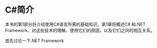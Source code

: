 # C#简介

本书的第1部分将介绍使用C#语言所需的基础知识。第1章将概述C# 和.NET Framework、对这些技术的理解、使用它们的原因，以及它们之间的相互关系。

首先讨论一下.NET Framework